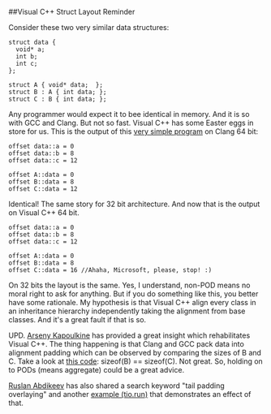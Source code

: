 
##Visual C++ Struct Layout Reminder

  Consider these two very similar data structures:

    struct data {
      void* a;
      int b;
      int c;
    };
    
    struct A { void* data;  };
    struct B : A { int data; };
    struct C : B { int data; };

  Any programmer would expect it to bee identical in memory. And it is so with GCC and Clang. But
  not so fast. Visual C++ has some Easter eggs in store for us. This is the output of this 
  [very simple program][p] on Clang 64 bit:

    offset data::a = 0
    offset data::b = 8
    offset data::c = 12
    
    offset A::data = 0
    offset B::data = 8
    offset C::data = 12

  Identical! The same story for 32 bit architecture. And now that is the output on Visual C++ 64 bit.

    offset data::a = 0
    offset data::b = 8
    offset data::c = 12
    
    offset A::data = 0
    offset B::data = 8
    offset C::data = 16 //Ahaha, Microsoft, please, stop! :)

  On 32 bits the layout is the same. Yes, I understand, non-POD means no moral right to ask for 
  anything. But if you do something like this, you better have some rationale. My hypothesis is 
  that Visual C++ align every class in an inheritance hierarchy independently taking the alignment 
  from base classes. And it's a great fault if that is so.

  UPD. [Arseny Kapoulkine][t] has provided a great insight which rehabilitates Visual C++. 
  The thing happening is that Clang and GCC pack data into alignment padding which can be observed 
  by comparing the sizes of B and C. Take a look at [this code][a]: sizeof(B) == sizeof(C).
  Not great. So, holding on to PODs (means aggregate) could be a great advice.

  [Ruslan Abdikeev][r] has also shared a search keyword "tail padding overlaying" and another
  [example (tio.run)][e] that demonstrates an effect of that.


  [p]: https://godbolt.org/g/H1pcGM
  [a]: https://godbolt.org/g/Q3VR6z
  [t]: https://twitter.com/zeuxcg "Arseny Kapoulkine Twitter"
  [r]: https://twitter.com/aruslan "Ruslan Abdikeev"
  [e]: https://goo.gl/ECrb4h "Tail Padding Overlaying"



